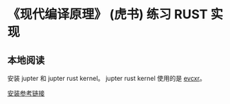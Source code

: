 # 《现代编译原理》 (虎书) 练习 RUST 实现

## 本地阅读
安装 jupter 和 jupter rust kernel。 jupter rust kernel 使用的是 [evcxr](https://github.com/google/evcxr "evcxr")。

[安装参考链接](https://github.com/google/evcxr/blob/master/evcxr_jupyter/README.md#installation, "安装参考链接")
